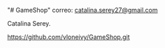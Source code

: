 "# GameShop" 
correo: catalina.serey27@gmail.com



Catalina Serey.

https://github.com/vloneivy/GameShop.git
